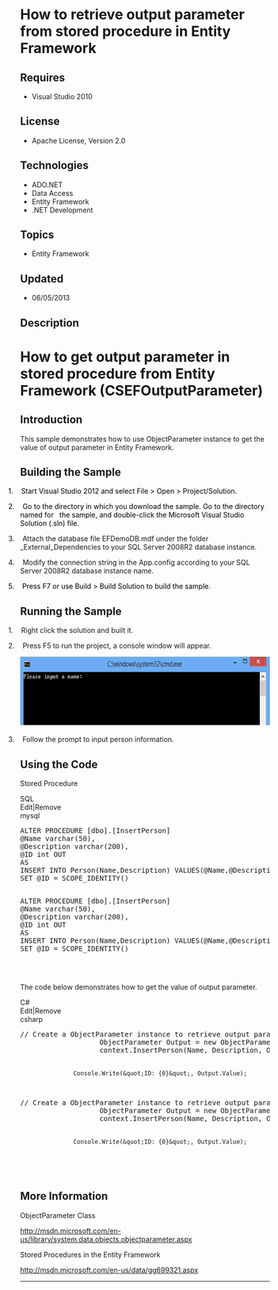 # How to retrieve output parameter from stored procedure in Entity Framework
## Requires
- Visual Studio 2010
## License
- Apache License, Version 2.0
## Technologies
- ADO.NET
- Data Access
- Entity Framework
- .NET Development
## Topics
- Entity Framework
## Updated
- 06/05/2013
## Description

<h1><span style="">How to get output parameter in stored procedure from Entity Framework</span> (<span style="">CSEFOutputParameter</span>)</h1>
<h2>Introduction<span style=""> </span></h2>
<p class="MsoNormal"><span style="">This sample demonstrates how to use ObjectParameter instance to get the value of output parameter in Entity Framework.
</span></p>
<h2>Building the Sample</h2>
<p class="MsoListParagraphCxSpFirst" style="margin-bottom:0in; margin-bottom:.0001pt; text-indent:-.25in; line-height:12.75pt">
<span style="color:black"><span style="">1.<span style="font:7.0pt &quot;Times New Roman&quot;">&nbsp;&nbsp;&nbsp;&nbsp;&nbsp;&nbsp;
</span></span></span><span style="color:black">Start Visual Studio 2012 and select File &gt; Open &gt; Project/Solution.
</span></p>
<p class="MsoListParagraphCxSpMiddle" style="margin-bottom:0in; margin-bottom:.0001pt; text-indent:-.25in; line-height:12.75pt">
<span style="color:black"><span style="">2.<span style="font:7.0pt &quot;Times New Roman&quot;">&nbsp;&nbsp;&nbsp;&nbsp;&nbsp;&nbsp;
</span></span></span><span style="color:black">Go to the directory in which you download the sample. Go to the directory named for<span style="">&nbsp;&nbsp;
</span>the sample, and double-click the Microsoft Visual Studio Solution (.<span class="SpellE">sln</span>) file.
</span></p>
<p class="MsoListParagraphCxSpMiddle" style="text-indent:-.25in"><span style=""><span style="">3.<span style="font:7.0pt &quot;Times New Roman&quot;">&nbsp;&nbsp;&nbsp;&nbsp;&nbsp;&nbsp;
</span></span></span><span style="">Attach the database file <span class="SpellE">
EFDemoDB.mdf</span> under the folder _<span class="SpellE">External_Dependencies</span> to your SQL Server 2008R2 database instance.<b>
</b></span></p>
<p class="MsoListParagraphCxSpMiddle" style="text-indent:-.25in"><span style=""><span style="">4.<span style="font:7.0pt &quot;Times New Roman&quot;">&nbsp;&nbsp;&nbsp;&nbsp;&nbsp;&nbsp;
</span></span></span><span style="">Modify the connection string in the <span class="SpellE">
App.config</span> according to your SQL Server 2008R2 database instance name.<b> </b>
</span></p>
<p class="MsoListParagraphCxSpLast" style="text-indent:-.25in; line-height:12.75pt">
<span style="color:black"><span style="">5.<span style="font:7.0pt &quot;Times New Roman&quot;">&nbsp;&nbsp;&nbsp;&nbsp;&nbsp;&nbsp;
</span></span></span><span style="color:black">Press F7 or use Build &gt; Build Solution to build the sample.
</span></p>
<h2>Running the Sample</h2>
<p class="MsoListParagraphCxSpFirst" style="text-indent:-.25in"><span style=""><span style="">1.<span style="font:7.0pt &quot;Times New Roman&quot;">&nbsp;&nbsp;&nbsp;&nbsp;&nbsp;&nbsp;
</span></span></span><span style="">Right click the solution and built it. </span>
</p>
<p class="MsoListParagraphCxSpMiddle" style="text-indent:-.25in"><span style=""><span style="">2.<span style="font:7.0pt &quot;Times New Roman&quot;">&nbsp;&nbsp;&nbsp;&nbsp;&nbsp;&nbsp;
</span></span></span><span style="">Press F5 to run the project, a console window will appear.
</span></p>
<p class="MsoListParagraphCxSpMiddle"><span style=""><img src="83618-image.png" alt="" width="676" height="144" align="middle">
</span><span style=""></span></p>
<p class="MsoListParagraphCxSpLast" style="text-indent:-.25in"><span style=""><span style="">3.<span style="font:7.0pt &quot;Times New Roman&quot;">&nbsp;&nbsp;&nbsp;&nbsp;&nbsp;&nbsp;
</span></span></span><span style="">Follow the prompt to input person information.
</span></p>
<h2>Using the Code</h2>
<p class="MsoNormal">Stored Procedure</p>
<div class="scriptcode">
<div class="pluginEditHolder" pluginCommand="mceScriptCode">
<div class="title"><span>SQL</span></div>
<div class="pluginLinkHolder"><span class="pluginEditHolderLink">Edit</span>|<span class="pluginRemoveHolderLink">Remove</span>
</div>
<span class="hidden">mysql</span>
<pre class="hidden">
ALTER PROCEDURE [dbo].[InsertPerson]   
@Name varchar(50),   
@Description varchar(200),     
@ID int OUT   
AS   
INSERT INTO Person(Name,Description) VALUES(@Name,@Description)   
SET @ID = SCOPE_IDENTITY()

</pre>
<pre id="codePreview" class="mysql">
ALTER PROCEDURE [dbo].[InsertPerson]   
@Name varchar(50),   
@Description varchar(200),     
@ID int OUT   
AS   
INSERT INTO Person(Name,Description) VALUES(@Name,@Description)   
SET @ID = SCOPE_IDENTITY()

</pre>
</div>
</div>
<div class="endscriptcode">&nbsp;</div>
<p class="MsoNormal"></p>
<p class="MsoNormal"><span style="">The code below demonstrates how to get the value of output parameter.
</span></p>
<div class="scriptcode">
<div class="pluginEditHolder" pluginCommand="mceScriptCode">
<div class="title"><span>C#</span></div>
<div class="pluginLinkHolder"><span class="pluginEditHolderLink">Edit</span>|<span class="pluginRemoveHolderLink">Remove</span>
</div>
<span class="hidden">csharp</span>
<pre class="hidden">
// Create a ObjectParameter instance to retrieve output parameter from stored procedure
                   ObjectParameter Output = new ObjectParameter(&quot;ID&quot;, typeof(Int32));
                   context.InsertPerson(Name, Description, Output);


                   Console.Write(&quot;ID: {0}&quot;, Output.Value);

</pre>
<pre id="codePreview" class="csharp">
// Create a ObjectParameter instance to retrieve output parameter from stored procedure
                   ObjectParameter Output = new ObjectParameter(&quot;ID&quot;, typeof(Int32));
                   context.InsertPerson(Name, Description, Output);


                   Console.Write(&quot;ID: {0}&quot;, Output.Value);

</pre>
</div>
</div>
<div class="endscriptcode">&nbsp;</div>
<p class="MsoNormal"><span style=""></span></p>
<h2>More Information</h2>
<p class="MsoNormal"><span class="SpellE"><span style="">ObjectParameter</span></span><span style=""> Class
</span></p>
<p class="MsoNormal"><a href="http://msdn.microsoft.com/en-us/library/system.data.objects.objectparameter.aspx">http://msdn.microsoft.com/en-us/library/system.data.objects.objectparameter.aspx</a></p>
<p class="MsoNormal"><span style="">Stored Procedures in the Entity Framework </span>
</p>
<p class="MsoNormal"><a href="http://msdn.microsoft.com/en-us/data/gg699321.aspx">http://msdn.microsoft.com/en-us/data/gg699321.aspx</a></p>
<p class="MsoNormal"><span style=""></span></p>
<hr>
<div><a href="http://go.microsoft.com/?linkid=9759640" style="margin-top:3px"><img alt="" src="-onecodelogo">
</a></div>
